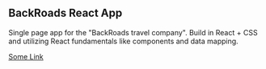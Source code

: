 ## BackRoads React App

Single page app for the "BackRoads travel company". Build in React + CSS and utilizing React fundamentals like components and data mapping.

[Some Link](https://www.johnsmilga.com/)
